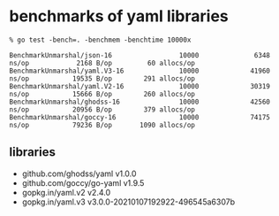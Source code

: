 # benchmarks of yaml libraries

```shell
% go test -bench=. -benchmem -benchtime 10000x

BenchmarkUnmarshal/json-16                 10000              6348 ns/op            2168 B/op         60 allocs/op
BenchmarkUnmarshal/yaml.V3-16              10000             41960 ns/op           19535 B/op        291 allocs/op
BenchmarkUnmarshal/yaml.V2-16              10000             30319 ns/op           15666 B/op        260 allocs/op
BenchmarkUnmarshal/ghodss-16               10000             42560 ns/op           20956 B/op        379 allocs/op
BenchmarkUnmarshal/goccy-16                10000             74175 ns/op           79236 B/op       1090 allocs/op
```

## libraries

* github.com/ghodss/yaml v1.0.0
* github.com/goccy/go-yaml v1.9.5
* gopkg.in/yaml.v2 v2.4.0
* gopkg.in/yaml.v3 v3.0.0-20210107192922-496545a6307b
